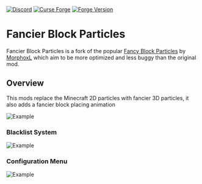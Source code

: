 [![Discord](https://img.shields.io/discord/807316234436608020?color=586AEA&style=for-the-badge&label=Discord&logo=discord)](https://discord.gg/hKpUYx7VwS)
[![Curse Forge](https://cf.way2muchnoise.eu/title/fancier-block-particles_Get_%20.svg?badge_style=for_the_badge)](https://www.curseforge.com/minecraft/mc-mods/fancier-block-particles)
[![Forge Version](https://img.shields.io/badge/Minecraft%20Forge-14.23.5.2847-yellow.svg?style=for-the-badge)](http://files.minecraftforge.net/maven/net/minecraftforge/forge/index_1.12.2.html)
# Fancier Block Particles

Fancier Block Particles is a fork of the popular [Fancy Block Particles] by [MorphoxL] which aim to be more optimized and less buggy than the original mod.

## Overview

This mods replace the Minecraft 2D particles with fancier 3D particles, it also adds a fancier block placing animation

![Example](https://i.imgur.com/ZfiAoir.gif)
### Blacklist System
![Example](https://user-images.githubusercontent.com/82710983/188453568-3068e778-d902-4642-ab09-93c1aba2b02d.gif)
### Configuration Menu
![Example](https://user-images.githubusercontent.com/82710983/188453582-29bca653-6942-4f33-a670-ce89fbe42942.gif)

[MorphoxL]: https://www.curseforge.com/members/morphoxl/projects
[Fancy Block Particles]: https://www.curseforge.com/minecraft/mc-mods/fancy-block-particles
